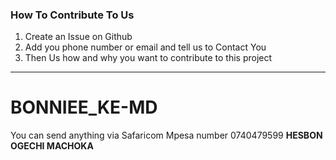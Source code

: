 ### How To Contribute To Us
1. Create an Issue on Github 
2. Add you phone number or email and tell us to Contact You
3. Then Us how and why you want to contribute to this project
-----------------------------------------------------------------


# BONNIEE_KE-MD

You can send anything via Safaricom Mpesa number 0740479599 <b> HESBON OGECHI MACHOKA </b>
